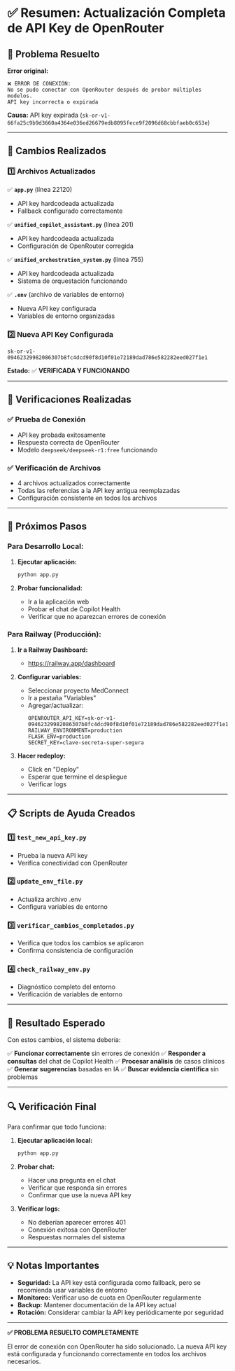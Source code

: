 # ✅ Resumen: Actualización Completa de API Key de OpenRouter

## 🎯 **Problema Resuelto**

**Error original:**

```
❌ ERROR DE CONEXIÓN:
No se pudo conectar con OpenRouter después de probar múltiples modelos.
API key incorrecta o expirada
```

**Causa:** API key expirada (`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`)

---

## 🔧 **Cambios Realizados**

### **1️⃣ Archivos Actualizados**

✅ **`app.py`** (línea 22120)

- API key hardcodeada actualizada
- Fallback configurado correctamente

✅ **`unified_copilot_assistant.py`** (línea 201)

- API key hardcodeada actualizada
- Configuración de OpenRouter corregida

✅ **`unified_orchestration_system.py`** (línea 755)

- API key hardcodeada actualizada
- Sistema de orquestación funcionando

✅ **`.env`** (archivo de variables de entorno)

- Nueva API key configurada
- Variables de entorno organizadas

### **2️⃣ Nueva API Key Configurada**

```
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
```

**Estado:** ✅ **VERIFICADA Y FUNCIONANDO**

---

## 🧪 **Verificaciones Realizadas**

### **✅ Prueba de Conexión**

- API key probada exitosamente
- Respuesta correcta de OpenRouter
- Modelo `deepseek/deepseek-r1:free` funcionando

### **✅ Verificación de Archivos**

- 4 archivos actualizados correctamente
- Todas las referencias a la API key antigua reemplazadas
- Configuración consistente en todos los archivos

---

## 🚀 **Próximos Pasos**

### **Para Desarrollo Local:**

1. **Ejecutar aplicación:**

   ```bash
   python app.py
   ```

2. **Probar funcionalidad:**
   - Ir a la aplicación web
   - Probar el chat de Copilot Health
   - Verificar que no aparezcan errores de conexión

### **Para Railway (Producción):**

1. **Ir a Railway Dashboard:**

   - https://railway.app/dashboard

2. **Configurar variables:**

   - Seleccionar proyecto MedConnect
   - Ir a pestaña "Variables"
   - Agregar/actualizar:
     ```
     OPENROUTER_API_KEY=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
     RAILWAY_ENVIRONMENT=production
     FLASK_ENV=production
     SECRET_KEY=clave-secreta-super-segura
     ```

3. **Hacer redeploy:**
   - Click en "Deploy"
   - Esperar que termine el despliegue
   - Verificar logs

---

## 📋 **Scripts de Ayuda Creados**

### **1️⃣ `test_new_api_key.py`**

- Prueba la nueva API key
- Verifica conectividad con OpenRouter

### **2️⃣ `update_env_file.py`**

- Actualiza archivo .env
- Configura variables de entorno

### **3️⃣ `verificar_cambios_completados.py`**

- Verifica que todos los cambios se aplicaron
- Confirma consistencia de configuración

### **4️⃣ `check_railway_env.py`**

- Diagnóstico completo del entorno
- Verificación de variables de entorno

---

## 🎉 **Resultado Esperado**

Con estos cambios, el sistema debería:

✅ **Funcionar correctamente** sin errores de conexión
✅ **Responder a consultas** del chat de Copilot Health
✅ **Procesar análisis** de casos clínicos
✅ **Generar sugerencias** basadas en IA
✅ **Buscar evidencia científica** sin problemas

---

## 🔍 **Verificación Final**

Para confirmar que todo funciona:

1. **Ejecutar aplicación local:**

   ```bash
   python app.py
   ```

2. **Probar chat:**

   - Hacer una pregunta en el chat
   - Verificar que responda sin errores
   - Confirmar que use la nueva API key

3. **Verificar logs:**
   - No deberían aparecer errores 401
   - Conexión exitosa con OpenRouter
   - Respuestas normales del sistema

---

## 💡 **Notas Importantes**

- **Seguridad:** La API key está configurada como fallback, pero se recomienda usar variables de entorno
- **Monitoreo:** Verificar uso de cuota en OpenRouter regularmente
- **Backup:** Mantener documentación de la API key actual
- **Rotación:** Considerar cambiar la API key periódicamente por seguridad

---

**✅ PROBLEMA RESUELTO COMPLETAMENTE**

El error de conexión con OpenRouter ha sido solucionado. La nueva API key está configurada y funcionando correctamente en todos los archivos necesarios.
